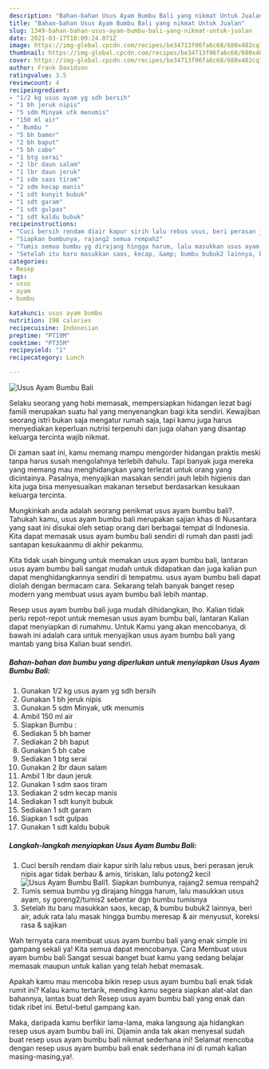 ```yaml
---
description: "Bahan-bahan Usus Ayam Bumbu Bali yang nikmat Untuk Jualan"
title: "Bahan-bahan Usus Ayam Bumbu Bali yang nikmat Untuk Jualan"
slug: 1349-bahan-bahan-usus-ayam-bumbu-bali-yang-nikmat-untuk-jualan
date: 2021-03-17T18:09:24.071Z
image: https://img-global.cpcdn.com/recipes/be34713f06fa6c68/680x482cq70/usus-ayam-bumbu-bali-foto-resep-utama.jpg
thumbnail: https://img-global.cpcdn.com/recipes/be34713f06fa6c68/680x482cq70/usus-ayam-bumbu-bali-foto-resep-utama.jpg
cover: https://img-global.cpcdn.com/recipes/be34713f06fa6c68/680x482cq70/usus-ayam-bumbu-bali-foto-resep-utama.jpg
author: Frank Davidson
ratingvalue: 3.5
reviewcount: 4
recipeingredient:
- "1/2 kg usus ayam yg sdh bersih"
- "1 bh jeruk nipis"
- "5 sdm Minyak utk menumis"
- "150 ml air"
- " Bumbu "
- "5 bh bamer"
- "2 bh baput"
- "5 bh cabe"
- "1 btg serai"
- "2 lbr daun salam"
- "1 lbr daun jeruk"
- "1 sdm saos tiram"
- "2 sdm kecap manis"
- "1 sdt kunyit bubuk"
- "1 sdt garam"
- "1 sdt gulpas"
- "1 sdt kaldu bubuk"
recipeinstructions:
- "Cuci bersih rendam diair kapur sirih lalu rebus usus, beri perasan jeruk nipis agar tidak berbau &amp; amis, tiriskan, lalu potong2 kecil"
- "Siapkan bumbunya, rajang2 semua rempah2"
- "Tumis semua bumbu yg dirajang hingga harum, lalu masukkan usus ayam, sy goreng2/tumis2 sebentar dgn bumbu tumisnya"
- "Setelah itu baru masukkan saos, kecap, &amp; bumbu bubuk2 lainnya, beri air, aduk rata lalu masak hingga bumbu meresap &amp; air menyusut, koreksi rasa &amp; sajikan"
categories:
- Resep
tags:
- usus
- ayam
- bumbu

katakunci: usus ayam bumbu 
nutrition: 198 calories
recipecuisine: Indonesian
preptime: "PT19M"
cooktime: "PT35M"
recipeyield: "1"
recipecategory: Lunch

---
```



![Usus Ayam Bumbu Bali](https://img-global.cpcdn.com/recipes/be34713f06fa6c68/680x482cq70/usus-ayam-bumbu-bali-foto-resep-utama.jpg)

Selaku seorang yang hobi memasak, mempersiapkan hidangan lezat bagi famili merupakan suatu hal yang menyenangkan bagi kita sendiri. Kewajiban seorang istri bukan saja mengatur rumah saja, tapi kamu juga harus menyediakan keperluan nutrisi terpenuhi dan juga olahan yang disantap keluarga tercinta wajib nikmat.

Di zaman  saat ini, kamu memang mampu mengorder hidangan praktis meski tanpa harus susah mengolahnya terlebih dahulu. Tapi banyak juga mereka yang memang mau menghidangkan yang terlezat untuk orang yang dicintainya. Pasalnya, menyajikan masakan sendiri jauh lebih higienis dan kita juga bisa menyesuaikan makanan tersebut berdasarkan kesukaan keluarga tercinta. 



Mungkinkah anda adalah seorang penikmat usus ayam bumbu bali?. Tahukah kamu, usus ayam bumbu bali merupakan sajian khas di Nusantara yang saat ini disukai oleh setiap orang dari berbagai tempat di Indonesia. Kita dapat memasak usus ayam bumbu bali sendiri di rumah dan pasti jadi santapan kesukaanmu di akhir pekanmu.

Kita tidak usah bingung untuk memakan usus ayam bumbu bali, lantaran usus ayam bumbu bali sangat mudah untuk didapatkan dan juga kalian pun dapat menghidangkannya sendiri di tempatmu. usus ayam bumbu bali dapat diolah dengan bermacam cara. Sekarang telah banyak banget resep modern yang membuat usus ayam bumbu bali lebih mantap.

Resep usus ayam bumbu bali juga mudah dihidangkan, lho. Kalian tidak perlu repot-repot untuk memesan usus ayam bumbu bali, lantaran Kalian dapat menyiapkan di rumahmu. Untuk Kamu yang akan mencobanya, di bawah ini adalah cara untuk menyajikan usus ayam bumbu bali yang mantab yang bisa Kalian buat sendiri.

<!--inarticleads1-->

##### Bahan-bahan dan bumbu yang diperlukan untuk menyiapkan Usus Ayam Bumbu Bali:

1. Gunakan 1/2 kg usus ayam yg sdh bersih
1. Gunakan 1 bh jeruk nipis
1. Gunakan 5 sdm Minyak, utk menumis
1. Ambil 150 ml air
1. Siapkan  Bumbu :
1. Sediakan 5 bh bamer
1. Sediakan 2 bh baput
1. Gunakan 5 bh cabe
1. Sediakan 1 btg serai
1. Gunakan 2 lbr daun salam
1. Ambil 1 lbr daun jeruk
1. Gunakan 1 sdm saos tiram
1. Sediakan 2 sdm kecap manis
1. Sediakan 1 sdt kunyit bubuk
1. Sediakan 1 sdt garam
1. Siapkan 1 sdt gulpas
1. Gunakan 1 sdt kaldu bubuk




<!--inarticleads2-->

##### Langkah-langkah menyiapkan Usus Ayam Bumbu Bali:

1. Cuci bersih rendam diair kapur sirih lalu rebus usus, beri perasan jeruk nipis agar tidak berbau &amp; amis, tiriskan, lalu potong2 kecil
<img src="https://img-global.cpcdn.com/steps/0c837460d5005282/160x128cq70/usus-ayam-bumbu-bali-langkah-memasak-1-foto.jpg" alt="Usus Ayam Bumbu Bali">1. Siapkan bumbunya, rajang2 semua rempah2
1. Tumis semua bumbu yg dirajang hingga harum, lalu masukkan usus ayam, sy goreng2/tumis2 sebentar dgn bumbu tumisnya
1. Setelah itu baru masukkan saos, kecap, &amp; bumbu bubuk2 lainnya, beri air, aduk rata lalu masak hingga bumbu meresap &amp; air menyusut, koreksi rasa &amp; sajikan




Wah ternyata cara membuat usus ayam bumbu bali yang enak simple ini gampang sekali ya! Kita semua dapat mencobanya. Cara Membuat usus ayam bumbu bali Sangat sesuai banget buat kamu yang sedang belajar memasak maupun untuk kalian yang telah hebat memasak.

Apakah kamu mau mencoba bikin resep usus ayam bumbu bali enak tidak rumit ini? Kalau kamu tertarik, mending kamu segera siapkan alat-alat dan bahannya, lantas buat deh Resep usus ayam bumbu bali yang enak dan tidak ribet ini. Betul-betul gampang kan. 

Maka, daripada kamu berfikir lama-lama, maka langsung aja hidangkan resep usus ayam bumbu bali ini. Dijamin anda tak akan menyesal sudah buat resep usus ayam bumbu bali nikmat sederhana ini! Selamat mencoba dengan resep usus ayam bumbu bali enak sederhana ini di rumah kalian masing-masing,ya!.


